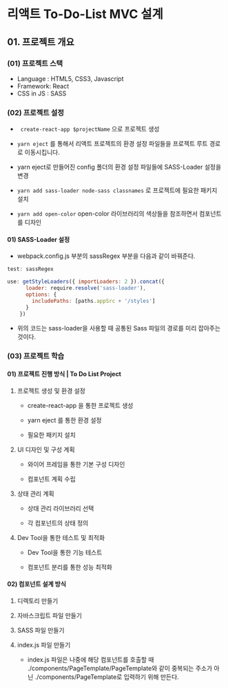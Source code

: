 # 리액트 To-Do-List MVC 설계

## 01. 프로젝트 개요

### (01) 프로젝트 스택

- Language : HTML5, CSS3, Javascript
- Framework: React
- CSS in JS : SASS

### (02) 프로젝트 설정

- ``` create-react-app $projectName``` 으로 프로젝트 생성

- ``` yarn eject ``` 를 통해서 리액트 프로젝트의 환경 설정 파일들을 프로젝트 루트 경로로 이동시킵니다.

- yarn eject로 만들어진 config 폴더의 환경 설정 파일들에 SASS-Loader 설정을 변경

- ``` yarn add sass-loader node-sass classnames ``` 로 프로젝트에 필요한 패키지 설치

- ``` yarn add open-color ``` open-color 라이브러리의 색상들을 참조하면서 컴포넌트를 디자인

#### 01) SASS-Loader 설정

- webpack.config.js 부분의 sassRegex 부분을 다음과 같이 바꿔준다.
```javascript
test: sassRegex

use: getStyleLoaders({ importLoaders: 2 }).concat({
      loader: require.resolve('sass-loader'),
      options: {
        includePaths: [paths.appSrc + '/styles']
      }
    })
```
- 위의 코드는 sass-loader을 사용할 때 공통된 Sass 파일의 경로를 미리 잡아주는 것이다.

### (03) 프로젝트 학습

#### 01) 프로젝트 진행 방식 | To Do List Project

01. 프로젝트 생성 및 환경 설정

    - create-react-app 을 통한 프로젝트 생성

    - yarn eject 를 통한 환경 설정

    - 필요한 패키지 설치

02. UI 디자인 및 구성 계획

    - 와이어 프레임을 통한 기본 구성 디자인

    - 컴포넌트 계획 수립

03. 상태 관리 계획

    - 상태 관리 라이브러리 선택

    - 각 컴포넌트의 상태 정의

04. Dev Tool을 통한 테스트 및 최적화

    - Dev Tool을 통한 기능 테스트

    - 컴포넌트 분리를 통한 성능 최적화


#### 02) 컴포넌트 설계 방식

01. 디렉토리 만들기

02. 자바스크립트 파일 만들기

03. SASS 파일 만들기

04. index.js 파일 만들기

    - index.js 파일은 나중에 해당 컴포넌트를 호출할 때 ./components/PageTemplate/PageTemplate와 같이 중복되는 주소가 아닌 ./components/PageTemplate로 입력하기 위해 만든다.